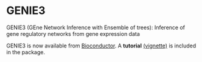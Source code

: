 # GENIE3
GENIE3 (GEne Network Inference with Ensemble of trees): Inference of gene regulatory networks from gene expression data

GENIE3 is now available from [Bioconductor](https://bioconductor.org/packages/devel/bioc/html/GENIE3.html). A **tutorial** [(vignette)](https://bioconductor.org/packages/devel/bioc/vignettes/GENIE3/inst/doc/GENIE3.html) is included in the package.
